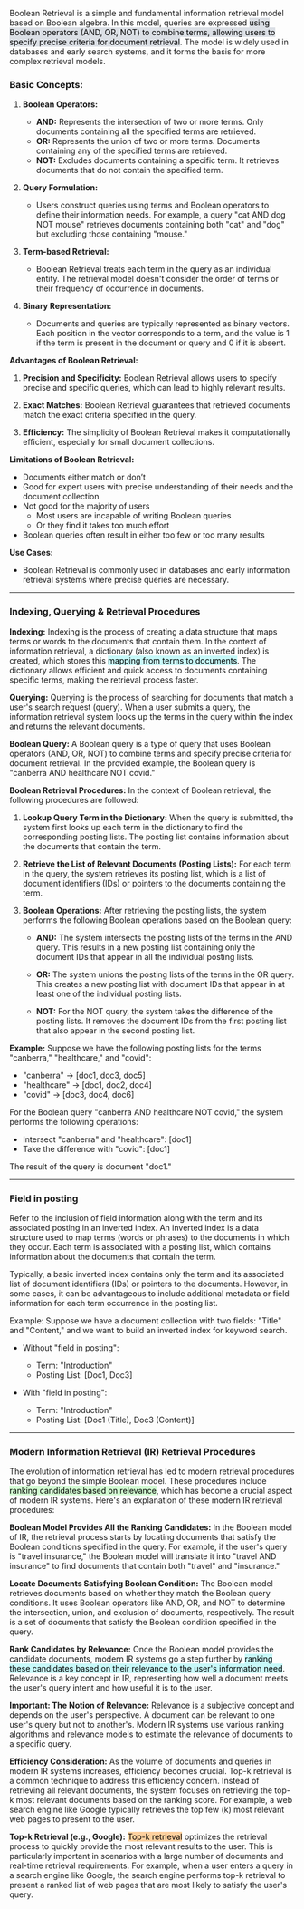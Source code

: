 Boolean Retrieval is a simple and fundamental information retrieval model based on Boolean algebra. In this model, queries are expressed <mark style="background: #CACFD9A6;">using Boolean operators (AND, OR, NOT) to combine terms, allowing users to specify precise criteria for document retrieval</mark>. The model is widely used in databases and early search systems, and it forms the basis for more complex retrieval models.

### Basic Concepts:

1. **Boolean Operators:**
    
    - **AND:** Represents the intersection of two or more terms. Only documents containing all the specified terms are retrieved.
    - **OR:** Represents the union of two or more terms. Documents containing any of the specified terms are retrieved.
    - **NOT:** Excludes documents containing a specific term. It retrieves documents that do not contain the specified term.
2. **Query Formulation:**
    
    - Users construct queries using terms and Boolean operators to define their information needs. For example, a query "cat AND dog NOT mouse" retrieves documents containing both "cat" and "dog" but excluding those containing "mouse."
3. **Term-based Retrieval:**
    
    - Boolean Retrieval treats each term in the query as an individual entity. The retrieval model doesn't consider the order of terms or their frequency of occurrence in documents.
4. **Binary Representation:**
    
    - Documents and queries are typically represented as binary vectors. Each position in the vector corresponds to a term, and the value is 1 if the term is present in the document or query and 0 if it is absent.

**Advantages of Boolean Retrieval:**

1. **Precision and Specificity:** Boolean Retrieval allows users to specify precise and specific queries, which can lead to highly relevant results.
    
2. **Exact Matches:** Boolean Retrieval guarantees that retrieved documents match the exact criteria specified in the query.
    
3. **Efficiency:** The simplicity of Boolean Retrieval makes it computationally efficient, especially for small document collections.
    

**Limitations of Boolean Retrieval:**
- Documents either match or don’t 
- Good for expert users with precise understanding of their needs and the document collection 
- Not good for the majority of users 
	-  Most users are incapable of writing Boolean queries 
	- Or they find it takes too much effort 
- Boolean queries often result in either too few or too many results

**Use Cases:**
- Boolean Retrieval is commonly used in databases and early information retrieval systems where precise queries are necessary.

---

### Indexing, Querying & Retrieval Procedures

**Indexing:** Indexing is the process of creating a data structure that maps terms or words to the documents that contain them. In the context of information retrieval, a dictionary (also known as an inverted index) is created, which stores this <mark style="background: #ABF7F7A6;">mapping from terms to documents</mark>. The dictionary allows efficient and quick access to documents containing specific terms, making the retrieval process faster.

**Querying:** Querying is the process of searching for documents that match a user's search request (query). When a user submits a query, the information retrieval system looks up the terms in the query within the index and returns the relevant documents.

**Boolean Query:** A Boolean query is a type of query that uses Boolean operators (AND, OR, NOT) to combine terms and specify precise criteria for document retrieval. In the provided example, the Boolean query is "canberra AND healthcare NOT covid."

**Boolean Retrieval Procedures:** In the context of Boolean retrieval, the following procedures are followed:

1. **Lookup Query Term in the Dictionary:** When the query is submitted, the system first looks up each term in the dictionary to find the corresponding posting lists. The posting list contains information about the documents that contain the term.
    
2. **Retrieve the List of Relevant Documents (Posting Lists):** For each term in the query, the system retrieves its posting list, which is a list of document identifiers (IDs) or pointers to the documents containing the term.
    
3. **Boolean Operations:** After retrieving the posting lists, the system performs the following Boolean operations based on the Boolean query:
    
    - **AND:** The system intersects the posting lists of the terms in the AND query. This results in a new posting list containing only the document IDs that appear in all the individual posting lists.
        
    - **OR:** The system unions the posting lists of the terms in the OR query. This creates a new posting list with document IDs that appear in at least one of the individual posting lists.
        
    - **NOT:** For the NOT query, the system takes the difference of the posting lists. It removes the document IDs from the first posting list that also appear in the second posting list.
        

**Example:** Suppose we have the following posting lists for the terms "canberra," "healthcare," and "covid":

- "canberra" -> [doc1, doc3, doc5]
- "healthcare" -> [doc1, doc2, doc4]
- "covid" -> [doc3, doc4, doc6]

For the Boolean query "canberra AND healthcare NOT covid," the system performs the following operations:

- Intersect "canberra" and "healthcare": [doc1]
- Take the difference with "covid": [doc1]

The result of the query is document "doc1."

---
### Field in posting

Refer to the inclusion of field information along with the term and its associated posting in an inverted index. An inverted index is a data structure used to map terms (words or phrases) to the documents in which they occur. Each term is associated with a posting list, which contains information about the documents that contain the term.

Typically, a basic inverted index contains only the term and its associated list of document identifiers (IDs) or pointers to the documents. However, in some cases, it can be advantageous to include additional metadata or field information for each term occurrence in the posting list.

Example: Suppose we have a document collection with two fields: "Title" and "Content," and we want to build an inverted index for keyword search.

- Without "field in posting":
	- Term: "Introduction"
	- Posting List: [Doc1, Doc3]

- With "field in posting":
	- Term: "Introduction"
	- Posting List: [Doc1 (Title), Doc3 (Content)]

---

### Modern Information Retrieval (IR) Retrieval Procedures

The evolution of information retrieval has led to modern retrieval procedures that go beyond the simple Boolean model. These procedures include <mark style="background: #BBFABBA6;">ranking candidates based on relevance</mark>, which has become a crucial aspect of modern IR systems. Here's an explanation of these modern IR retrieval procedures:

**Boolean Model Provides All the Ranking Candidates:** In the Boolean model of IR, the retrieval process starts by locating documents that satisfy the Boolean conditions specified in the query. For example, if the user's query is "travel insurance," the Boolean model will translate it into "travel AND insurance" to find documents that contain both "travel" and "insurance."

**Locate Documents Satisfying Boolean Condition:** The Boolean model retrieves documents based on whether they match the Boolean query conditions. It uses Boolean operators like AND, OR, and NOT to determine the intersection, union, and exclusion of documents, respectively. The result is a set of documents that satisfy the Boolean condition specified in the query.

**Rank Candidates by Relevance:** Once the Boolean model provides the candidate documents, modern IR systems go a step further by <mark style="background: #ABF7F7A6;">ranking these candidates based on their relevance to the user's information need</mark>. Relevance is a key concept in IR, representing how well a document meets the user's query intent and how useful it is to the user.

**Important: The Notion of Relevance:** Relevance is a subjective concept and depends on the user's perspective. A document can be relevant to one user's query but not to another's. Modern IR systems use various ranking algorithms and relevance models to estimate the relevance of documents to a specific query.

**Efficiency Consideration:** As the volume of documents and queries in modern IR systems increases, efficiency becomes crucial. Top-k retrieval is a common technique to address this efficiency concern. Instead of retrieving all relevant documents, the system focuses on retrieving the top-k most relevant documents based on the ranking score. For example, a web search engine like Google typically retrieves the top few (k) most relevant web pages to present to the user.

**Top-k Retrieval (e.g., Google):** <mark style="background: #FFB86CA6;">Top-k retrieval</mark> optimizes the retrieval process to quickly provide the most relevant results to the user. This is particularly important in scenarios with a large number of documents and real-time retrieval requirements. For example, when a user enters a query in a search engine like Google, the search engine performs top-k retrieval to present a ranked list of web pages that are most likely to satisfy the user's query.